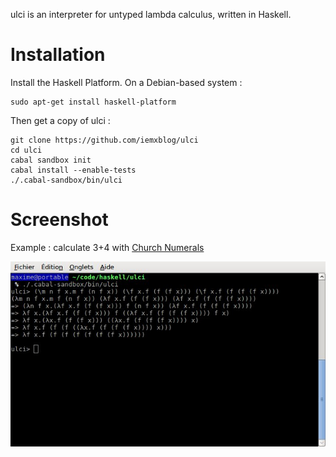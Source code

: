 ulci is an interpreter for untyped lambda calculus, written in Haskell.

# Installation
Install the Haskell Platform. On a Debian-based system :
```console
sudo apt-get install haskell-platform
```

Then get a copy of ulci :
```console
git clone https://github.com/iemxblog/ulci
cd ulci
cabal sandbox init
cabal install --enable-tests
./.cabal-sandbox/bin/ulci
```

# Screenshot
Example : calculate 3+4 with [Church Numerals](https://en.wikipedia.org/wiki/Lambda_calculus#Arithmetic_in_lambda_calculus)

![Screenshot](screenshot.jpg)
